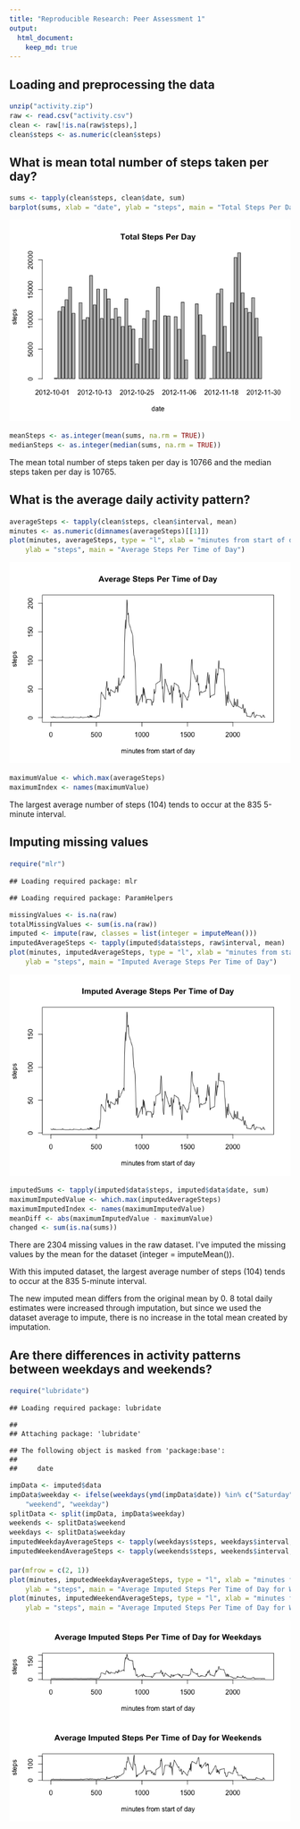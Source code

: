 ```yaml
---
title: "Reproducible Research: Peer Assessment 1"
output: 
  html_document:
    keep_md: true
---
```



## Loading and preprocessing the data


```r
unzip("activity.zip")
raw <- read.csv("activity.csv")
clean <- raw[!is.na(raw$steps),]
clean$steps <- as.numeric(clean$steps)
```

## What is mean total number of steps taken per day?


```r
sums <- tapply(clean$steps, clean$date, sum)
barplot(sums, xlab = "date", ylab = "steps", main = "Total Steps Per Day")
```

![](PA1_template_files/figure-html/unnamed-chunk-2-1.png)<!-- -->

```r
meanSteps <- as.integer(mean(sums, na.rm = TRUE))
medianSteps <- as.integer(median(sums, na.rm = TRUE))
```

The mean total number of steps taken per day is 10766 and the median
steps taken per day is 10765.

## What is the average daily activity pattern?


```r
averageSteps <- tapply(clean$steps, clean$interval, mean)
minutes <- as.numeric(dimnames(averageSteps)[[1]])
plot(minutes, averageSteps, type = "l", xlab = "minutes from start of day",
	ylab = "steps", main = "Average Steps Per Time of Day")
```

![](PA1_template_files/figure-html/unnamed-chunk-3-1.png)<!-- -->

```r
maximumValue <- which.max(averageSteps)
maximumIndex <- names(maximumValue)
```

The largest average number of steps (104) tends to occur at the
835 5-minute interval.

## Imputing missing values


```r
require("mlr")
```

```
## Loading required package: mlr
```

```
## Loading required package: ParamHelpers
```

```r
missingValues <- is.na(raw)
totalMissingValues <- sum(is.na(raw))
imputed <- impute(raw, classes = list(integer = imputeMean()))
imputedAverageSteps <- tapply(imputed$data$steps, raw$interval, mean)
plot(minutes, imputedAverageSteps, type = "l", xlab = "minutes from start of day",
	ylab = "steps", main = "Imputed Average Steps Per Time of Day")
```

![](PA1_template_files/figure-html/unnamed-chunk-4-1.png)<!-- -->

```r
imputedSums <- tapply(imputed$data$steps, imputed$data$date, sum)
maximumImputedValue <- which.max(imputedAverageSteps)
maximumImputedIndex <- names(maximumImputedValue)
meanDiff <- abs(maximumImputedValue - maximumValue)
changed <- sum(is.na(sums))
```

There are 2304 missing values in the raw dataset.  I've imputed
the missing values by the mean for the dataset (integer = imputeMean()).

With this imputed dataset, the largest average number of steps
(104) tends to occur at the 835
5-minute interval.

The new imputed mean differs from the original mean by 0.  8
total daily estimates were increased through imputation, but since we used the
dataset average to impute, there is no increase in the total mean created by
imputation.

## Are there differences in activity patterns between weekdays and weekends?


```r
require("lubridate")
```

```
## Loading required package: lubridate
```

```
## 
## Attaching package: 'lubridate'
```

```
## The following object is masked from 'package:base':
## 
##     date
```

```r
impData <- imputed$data
impData$weekday <- ifelse(weekdays(ymd(impData$date)) %in% c("Saturday", "Sunday"),
	"weekend", "weekday")
splitData <- split(impData, impData$weekday)
weekends <- splitData$weekend
weekdays <- splitData$weekday
imputedWeekdayAverageSteps <- tapply(weekdays$steps, weekdays$interval, mean)
imputedWeekendAverageSteps <- tapply(weekends$steps, weekends$interval, mean)

par(mfrow = c(2, 1))
plot(minutes, imputedWeekdayAverageSteps, type = "l", xlab = "minutes from start of day",
	ylab = "steps", main = "Average Imputed Steps Per Time of Day for Weekdays")
plot(minutes, imputedWeekendAverageSteps, type = "l", xlab = "minutes from start of day",
	ylab = "steps", main = "Average Imputed Steps Per Time of Day for Weekends")
```

![](PA1_template_files/figure-html/unnamed-chunk-5-1.png)<!-- -->
